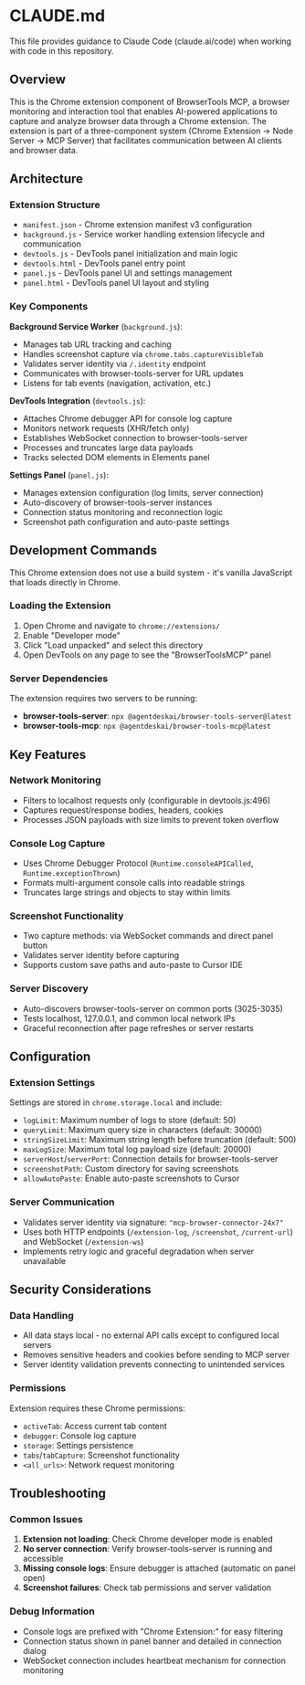 # CLAUDE.md

This file provides guidance to Claude Code (claude.ai/code) when working with code in this repository.

## Overview

This is the Chrome extension component of BrowserTools MCP, a browser monitoring and interaction tool that enables AI-powered applications to capture and analyze browser data through a Chrome extension. The extension is part of a three-component system (Chrome Extension → Node Server → MCP Server) that facilitates communication between AI clients and browser data.

## Architecture

### Extension Structure
- `manifest.json` - Chrome extension manifest v3 configuration
- `background.js` - Service worker handling extension lifecycle and communication
- `devtools.js` - DevTools panel initialization and main logic
- `devtools.html` - DevTools panel entry point 
- `panel.js` - DevTools panel UI and settings management
- `panel.html` - DevTools panel UI layout and styling

### Key Components

**Background Service Worker** (`background.js`):
- Manages tab URL tracking and caching
- Handles screenshot capture via `chrome.tabs.captureVisibleTab`
- Validates server identity via `/.identity` endpoint
- Communicates with browser-tools-server for URL updates
- Listens for tab events (navigation, activation, etc.)

**DevTools Integration** (`devtools.js`):
- Attaches Chrome debugger API for console log capture
- Monitors network requests (XHR/fetch only)
- Establishes WebSocket connection to browser-tools-server
- Processes and truncates large data payloads
- Tracks selected DOM elements in Elements panel

**Settings Panel** (`panel.js`):
- Manages extension configuration (log limits, server connection)
- Auto-discovery of browser-tools-server instances
- Connection status monitoring and reconnection logic
- Screenshot path configuration and auto-paste settings

## Development Commands

This Chrome extension does not use a build system - it's vanilla JavaScript that loads directly in Chrome.

### Loading the Extension
1. Open Chrome and navigate to `chrome://extensions/`
2. Enable "Developer mode"
3. Click "Load unpacked" and select this directory
4. Open DevTools on any page to see the "BrowserToolsMCP" panel

### Server Dependencies
The extension requires two servers to be running:
- **browser-tools-server**: `npx @agentdeskai/browser-tools-server@latest`
- **browser-tools-mcp**: `npx @agentdeskai/browser-tools-mcp@latest`

## Key Features

### Network Monitoring
- Filters to localhost requests only (configurable in devtools.js:496)
- Captures request/response bodies, headers, cookies
- Processes JSON payloads with size limits to prevent token overflow

### Console Log Capture
- Uses Chrome Debugger Protocol (`Runtime.consoleAPICalled`, `Runtime.exceptionThrown`)
- Formats multi-argument console calls into readable strings
- Truncates large strings and objects to stay within limits

### Screenshot Functionality
- Two capture methods: via WebSocket commands and direct panel button
- Validates server identity before capturing
- Supports custom save paths and auto-paste to Cursor IDE

### Server Discovery
- Auto-discovers browser-tools-server on common ports (3025-3035)
- Tests localhost, 127.0.0.1, and common local network IPs
- Graceful reconnection after page refreshes or server restarts

## Configuration

### Extension Settings
Settings are stored in `chrome.storage.local` and include:
- `logLimit`: Maximum number of logs to store (default: 50)
- `queryLimit`: Maximum query size in characters (default: 30000) 
- `stringSizeLimit`: Maximum string length before truncation (default: 500)
- `maxLogSize`: Maximum total log payload size (default: 20000)
- `serverHost`/`serverPort`: Connection details for browser-tools-server
- `screenshotPath`: Custom directory for saving screenshots
- `allowAutoPaste`: Enable auto-paste screenshots to Cursor

### Server Communication
- Validates server identity via signature: `"mcp-browser-connector-24x7"`
- Uses both HTTP endpoints (`/extension-log`, `/screenshot`, `/current-url`) and WebSocket (`/extension-ws`)
- Implements retry logic and graceful degradation when server unavailable

## Security Considerations

### Data Handling
- All data stays local - no external API calls except to configured local servers
- Removes sensitive headers and cookies before sending to MCP server
- Server identity validation prevents connecting to unintended services

### Permissions
Extension requires these Chrome permissions:
- `activeTab`: Access current tab content
- `debugger`: Console log capture
- `storage`: Settings persistence
- `tabs`/`tabCapture`: Screenshot functionality
- `<all_urls>`: Network request monitoring

## Troubleshooting

### Common Issues
1. **Extension not loading**: Check Chrome developer mode is enabled
2. **No server connection**: Verify browser-tools-server is running and accessible
3. **Missing console logs**: Ensure debugger is attached (automatic on panel open)
4. **Screenshot failures**: Check tab permissions and server validation

### Debug Information
- Console logs are prefixed with "Chrome Extension:" for easy filtering
- Connection status shown in panel banner and detailed in connection dialog
- WebSocket connection includes heartbeat mechanism for connection monitoring